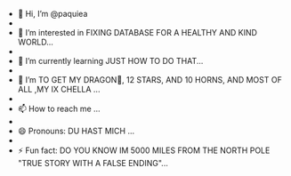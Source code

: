 - 👋 Hi, I’m @paquiea
-
- 👀 I’m interested in FIXING DATABASE FOR A HEALTHY AND KIND WORLD...
-
- 🌱 I’m currently learning JUST HOW TO DO THAT...
-
- 💞️ I’m TO GET MY DRAGON🐲, 12 STARS, AND 10 HORNS, AND MOST OF ALL ,MY IX CHELLA ...
-
- 📫 How to reach me  ...
-
- 😄 Pronouns: DU HAST MICH ...
-
- ⚡ Fun fact: DO YOU KNOW IM 5000 MILES FROM THE NORTH POLE "TRUE STORY WITH A FALSE ENDING"...

<!---
paquiea/paquiea is a ✨ special ✨ repository because its `README.md` (this file) appears on your GitHub profile.
You can click the Preview link to take a look at your changes.
--->
